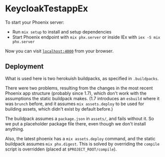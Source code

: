 # KeycloakTestappEx

To start your Phoenix server:

  * Run `mix setup` to install and setup dependencies
  * Start Phoenix endpoint with `mix phx.server` or inside IEx with `iex -S mix phx.server`

Now you can visit [`localhost:4000`](http://localhost:4000) from your browser.

## Deployment

What is used here is two herokuish buildpacks, as specified in `.buildpacks`.

There were two problems, resulting from the changes in the most recent Phoenix app structure (probably since 1.7), which don't work with the assumptions the static buildpack makes. (1.7 introduces an `esbuild` where it was `brunch` before, and it assumes `mix assets.deploy` to be used for building assets, which didn't exist by default before.)

The buildpack assumes a `package.json` in `assets/`, and fails without it. So we put a placeholder package file there, even though we don't install anything.

Also, the latest phoenix has a `mix assets.deploy` command, and the static buildpack assumes `mix phx.digest`. This is solved by overriding the `compile` script is overridden (placed at `$PROJECT_ROOT/compile`).
